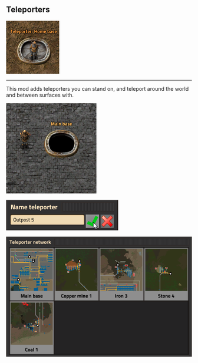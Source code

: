## Teleporters

![](thumbnail.png)

--------------------------------------

This mod adds teleporters you can stand on, and teleport around the world and between surfaces with.

![](gallery/02.png)

![](gallery/03.png)

![](gallery/01.png)

